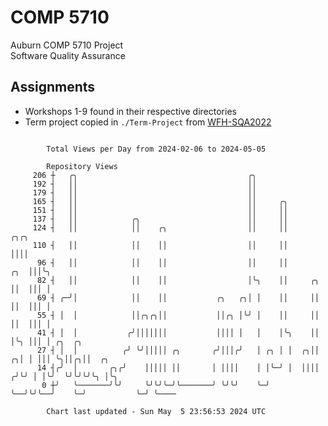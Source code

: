 # COMP 5710
Auburn COMP 5710 Project  
Software Quality Assurance

## Assignments
- Workshops 1-9 found in their respective directories
- Term project copied in `./Term-Project` from [WFH-SQA2022](https://github.com/wumphlett/WFH-SQA2022-AUBURN)

```

        Total Views per Day from 2024-02-06 to 2024-05-05

        Repository Views
     206 ┼   ╭╮                                      ╭╮
     192 ┤   ││                                      ││
     179 ┤   ││                                      ││
     165 ┤   ││                                      ││     ╭╮
     151 ┤   ││                                      ││     ││
     137 ┤   ││            ╭╮                        ││     ││
     124 ┤   ││            ││    ╭╮                  ││     ││                ╭╮╭╮
     110 ┤   ││            ││    ││                  ││     ││                ││││
      96 ┤   ││            ││    ││                  ││     ││            ╭╮  │││╰╮
      82 ┤   ││            ││    ││                  │╰╮    ││     ╭╮     ││  │││ │
      69 ┤ ╭─╯│            ││    ││           ╭╮   ╭╮│ │    ││     ││     ││  │││ │
      55 ┤ │  │            ││╭╮╭╮││           ││╭╮ │╰╯ │    ││     ││     ││  │││ │
      41 ┤ │  │           ╭╯│││││││           ││││ │   │    │╰╮    ││     │╰╮ │││ │ ╭╮  ╭╮
      27 ┤ │  │          ╭╯ ╰╯│││││ ╭╮       ╭╯│││╭╯   │ ╭╮ │ │  ╭╮││   ╭╮│ │ │││ ╰╮││╭╮││  ╭╮
      14 ┤╭╯  │       ╭╮╭╯    │││││ ││       │ ││││    │ │╰─╯ │  ││││  ╭╯╰╯ │ │╰╯  ╰╯╰╯╰╯╰╮ │╰╮
       0 ┼╯   ╰───────╯╰╯     ╰╯╰╯╰─╯╰───────╯ ╰╯╰╯    ╰─╯    ╰──╯╰╯╰──╯    ╰─╯           ╰─╯ ╰────

        Chart last updated - Sun May  5 23:56:53 2024 UTC
        
```
